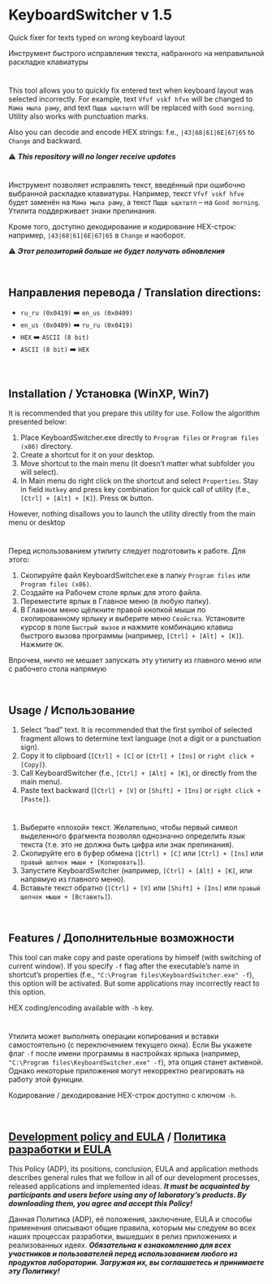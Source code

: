 # KeyboardSwitcher v 1.5



Quick fixer for texts typed on wrong keyboard layout

Инструмент быстрого исправления текста, набранного на неправильной раскладке клавиатуры


#

This tool allows you to quickly fix entered text when keyboard layout was selected incorrectly.
For example, text `Vfvf vskf hfve` will be changed to `Мама мыла раму`, and text `Пщщв ьщктштп`
will be replaced with `Good morning`. Utility also works with punctuation marks.

Also you can decode and encode HEX strings: f.e., `|43|68|61|6E|67|65` to `Change` and backward.

:warning: ***This repository will no longer receive updates***

#

Инструмент позволяет исправлять текст, введённый при ошибочно выбранной раскладке клавиатуры.
Например, текст `Vfvf vskf hfve` будет заменён на `Мама мыла раму`, а текст `Пщщв ьщктштп` –
на `Good morning`. Утилита поддерживает знаки препинания.

Кроме того, доступно декодирование и кодирование HEX-строк: например, `|43|68|61|6E|67|65` в `Change` и наоборот.

:warning: ***Этот репозиторий больше не будет получать обновления***

&nbsp;



## Направления перевода / Translation directions:


- `ru_ru (0x0419)` :arrow_right: `en_us (0x0409)`
- `en_us (0x0409)` :arrow_right: `ru_ru (0x0419)`
- `HEX` :arrow_right: `ASCII (8 bit)`
- `ASCII (8 bit)` :arrow_right: `HEX`

&nbsp;



## Installation / Установка (WinXP, Win7)

It is recommended that you prepare this utility for use. Follow the algorithm presented below:

1. Place KeyboardSwitcher.exe directly to `Program files` or `Program files (x86)` directory.
2. Create a shortcut for it on your desktop.
3. Move shortcut to the main menu (it doesn’t matter what subfolder you will select).
4. In Main menu do right click on the shortcut and select `Properties`. Stay in field `Hotkey`
and press key combination for quick call of utility (f.e., `[Ctrl] + [Alt] + [K]`). Press `OK` button.

However, nothing disallows you to launch the utility directly from the main menu or desktop

#

Перед использованием утилиту следует подготовить к работе. Для этого:

1. Скопируйте файл KeyboardSwitcher.exe в папку `Program files` или `Program files (x86)`.
2. Создайте на Рабочем столе ярлык для этого файла.
3. Переместите ярлык в Главное меню (в любую папку).
4. В Главном меню щёлкните правой кнопкой мыши по скопированному ярлыку и выберите меню `Свойства`.
Установите курсор в поле `Быстрый вызов` и нажмите комбинацию клавиш быстрого вызова программы
(например, `[Ctrl] + [Alt] + [K]`). Нажмите `OK`.

Впрочем, ничто не мешает запускать эту утилиту из главного меню или с рабочего стола напрямую

&nbsp;



## Usage / Использование

1. Select “bad” text. It is recommended that the first symbol of selected fragment allows to
determine text language (not a digit or a punctuation sign).
2. Copy it to clipboard (`[Ctrl] + [C]` or `[Ctrl] + [Ins]` or `right click + [Copy]`).
3. Call KeyboardSwitcher (f.e., `[Ctrl] + [Alt] + [K]`, or directly from the main menu).
4. Paste text backward (`[Ctrl] + [V]` or `[Shift] + [Ins]` or `right click + [Paste]`).

#

1. Выберите «плохой» текст. Желательно, чтобы первый символ выделенного фрагмента позволял
однозначно определить язык текста (т.е. это не должна быть цифра или знак препинания).
2. Скопируйте его в буфер обмена (`[Ctrl] + [C]` или `[Ctrl] + [Ins]` или `правый щелчок мыши + [Копировать]`).
3. Запустите KeyboardSwitcher (например, `[Ctrl] + [Alt] + [K]`, или напрямую из главного меню).
4. Вставьте текст обратно (`[Ctrl] + [V]` или `[Shift] + [Ins]` или `правый щелчок мыши + [Вставить]`).

&nbsp;



## Features / Дополнительные возможности

This tool can make copy and paste operations by himself (with switching of current window). If you specify
`-f` flag after the executable’s name in shortcut’s properties (f.e.,
`"C:\Program files\KeyboardSwitcher.exe" -f`), this option will be activated. But some applications may
incorrectly react to this option.

HEX coding/encoding available with `-h` key.

#

Утилита может выполнять операции копирования и вставки самостоятельно (с переключением текущего окна).
Если Вы укажете флаг `-f` после имени программы в настройках ярлыка (например,
`"C:\Program files\KeyboardSwitcher.exe" -f`), эта опция станет активной. Однако некоторые приложения
могут некорректно реагировать на работу этой функции.

Кодирование / декодирование HEX-строк доступно с ключом `-h`.

&nbsp;



## [Development policy and EULA](https://adslbarxatov.github.io/ADP) / [Политика разработки и EULA](https://adslbarxatov.github.io/ADP/ru)

This Policy (ADP), its positions, conclusion, EULA and application methods
describes general rules that we follow in all of our development processes, released applications and implemented ideas.
***It must be acquainted by participants and users before using any of laboratory’s products.
By downloading them, you agree and accept this Policy!***

Данная Политика (ADP), её положения, заключение, EULA и способы применения
описывают общие правила, которым мы следуем во всех наших процессах разработки, вышедших в релиз приложениях
и реализованных идеях.
***Обязательна к ознакомлению для всех участников и пользователей перед использованием любого из продуктов лаборатории.
Загружая их, вы соглашаетесь и принимаете эту Политику!***
